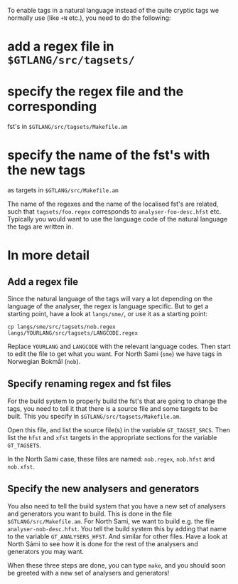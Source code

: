 To enable tags in a natural language instead of the quite cryptic tags we
normally use (like `+N` etc.), you need to do the following:


# add a regex file in `$GTLANG/src/tagsets/`
# specify the regex file and the corresponding
  fst's in `$GTLANG/src/tagsets/Makefile.am`
# specify the name of the fst's with the new tags
  as targets in `$GTLANG/src/Makefile.am`


The name of the regexes and the name of the localised fst's are related,
such that `tagsets/foo.regex` corresponds to `analyser-foo-desc.hfst` etc.
Typically you would want to use the language code of the natural language the
tags are written in.


# In more detail


## Add a regex file


Since the natural language of the tags will vary a lot depending on the
language of the analyser, the regex is language specific. But to get a starting
point, have a look at `langs/sme/`, or use it as a starting point:


```
cp langs/sme/src/tagsets/nob.regex langs/YOURLANG/src/tagsets/LANGCODE.regex
```


Replace `YOURLANG` and `LANGCODE` with the relevant language codes.
Then start to edit the file to get what you want. For North Sami (`sme`) we
have tags in Norwegian Bokmål (`nob`).


## Specify renaming regex and fst files


For the build system to properly build the fst's that are going to change the
tags, you need to tell it that there is a source file and some targets to be
built. This you specify in `$GTLANG/src/tagsets/Makefile.am`.


Open this file, and list the source file(s) in the variable `GT_TAGSET_SRCS`.
Then list the `hfst` and `xfst` targets in the appropriate sections for the
variable `GT_TAGSETS`.


In the North Sami case, these files are named: `nob.regex`, `nob.hfst` and
`nob.xfst`.


## Specify the new analysers and generators


You also need to tell the build system that you have a new set of analysers and
generators you want to build. This is done in the file
`$GTLANG/src/Makefile.am`. For North Sami, we want to build e.g. the file
`analyser-nob-desc.hfst`. You tell the build system this by adding that name
to the variable `GT_ANALYSERS_HFST`. And similar for other files. Have a look
at North Sámi to see how it is done for the rest of the analysers and generators
you may want.


When these three steps are done, you can type `make`, and you should soon be
greeted with a new set of analysers and generators!
